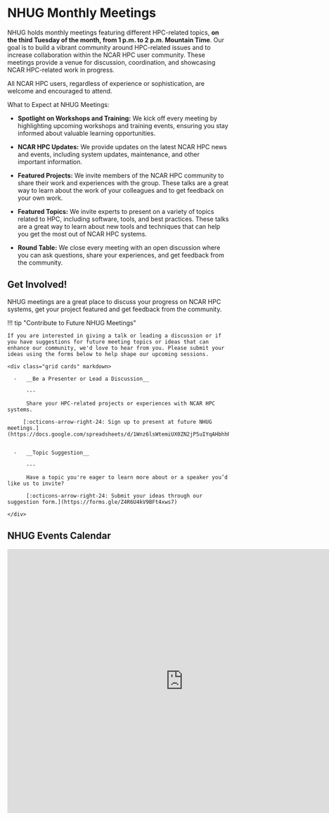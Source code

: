 # NHUG Monthly Meetings

NHUG holds monthly meetings featuring different HPC-related topics, __on the third Tuesday of the month, from 1 p.m. to 2 p.m. Mountain Time__. Our goal is to build a vibrant community around HPC-related issues and to increase collaboration within the NCAR HPC user community. These meetings provide a venue for discussion, coordination, and showcasing NCAR HPC-related work in progress. 

All NCAR HPC users, regardless of experience or sophistication, are welcome and encouraged to attend. 

What to Expect at NHUG Meetings:

* **Spotlight on Workshops and Training:** We kick off every meeting by highlighting upcoming workshops and training events, ensuring you stay informed about valuable learning opportunities.

* **NCAR HPC Updates:** We provide updates on the latest NCAR HPC news and events, including system updates, maintenance, and other important information.

* **Featured Projects:** We invite members of the NCAR HPC community to share their work and experiences with the group. These talks are a great way to learn about the work of your colleagues and to get feedback on your own work.
  
* **Featured Topics:** We invite experts to present on a variety of topics related to HPC, including software, tools, and best practices. These talks are a great way to learn about new tools and techniques that can help you get the most out of NCAR HPC systems.

* **Round Table:** We close every meeting with an open discussion where you can ask questions, share your experiences, and get feedback from the community.


## Get Involved!
NHUG meetings are a great place to discuss your progress on NCAR HPC systems, get your project featured and get feedback from the community.  

!!! tip "Contribute to Future NHUG Meetings"

    If you are interested in giving a talk or leading a discussion or if you have suggestions for future meeting topics or ideas that can enhance our community, we'd love to hear from you. Please submit your ideas using the forms below to help shape our upcoming sessions.

    <div class="grid cards" markdown>

      -   __Be a Presenter or Lead a Discussion__

          ---

          Share your HPC-related projects or experiences with NCAR HPC systems. 

         [:octicons-arrow-right-24: Sign up to present at future NHUG meetings.](https://docs.google.com/spreadsheets/d/1Wnz6lsWtemiUX0ZN2jP5uIYqAHbhhRr7UlC1J39sBCI/edit#gid=0)
 

      -   __Topic Suggestion__

          ---

          Have a topic you're eager to learn more about or a speaker you’d like us to invite? 

          [:octicons-arrow-right-24: Submit your ideas through our suggestion form.](https://forms.gle/Z4R6U4kV9BFt4xws7)

    </div>


## NHUG Events Calendar

<iframe src="https://calendar.google.com/calendar/embed?src=c_dc0c0de9ff15969d9cf4848892124492746d34361413afa73d544c0038beb2e6%40group.calendar.google.com&ctz=America%2FDenver" style="border: 0" width="800" height="600" frameborder="0" scrolling="no"></iframe>
